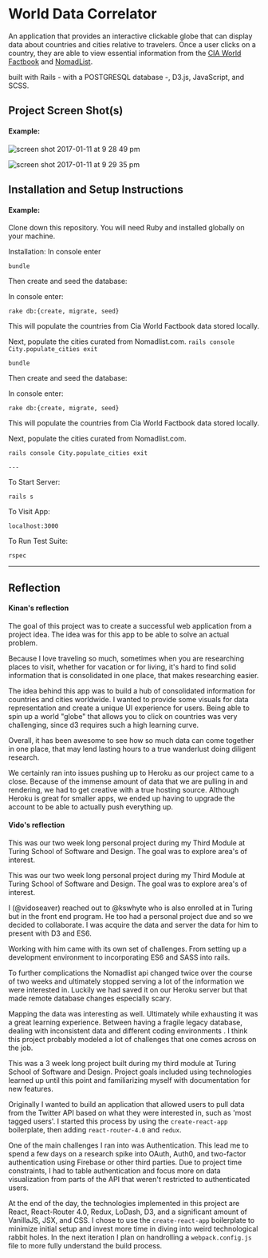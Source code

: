 # World Data Correlator

An application that provides an interactive clickable globe that can display data about countries and cities relative to travelers. Once a user clicks on a country, they are able to view essential information from the [CIA World Factbook](https://www.cia.gov/library/publications/the-world-factbook/) and [NomadList](https://nomadlist.com/).

built with Rails - with a POSTGRESQL database -, D3.js, JavaScript, and SCSS.

## Project Screen Shot(s)

#### Example:   

![screen shot 2017-01-11 at 9 28 49 pm](https://cloud.githubusercontent.com/assets/13802107/21877040/85a8349c-d845-11e6-9558-51618575f761.png)

![screen shot 2017-01-11 at 9 29 35 pm](https://cloud.githubusercontent.com/assets/13802107/21877041/88badb30-d845-11e6-97ed-b3bc6b50ea74.png)

## Installation and Setup Instructions

#### Example:  

Clone down this repository. You will need Ruby and installed globally on your machine.  

Installation:
  In console enter

  `bundle`

Then create and seed the database:

  In console enter:

  `rake db:{create, migrate, seed}`

  This will populate the countries from Cia World Factbook data stored locally.

  Next, populate the cities curated from Nomadlist.com.
    `rails console
    City.populate_cities
    exit`

  `bundle`

Then create and seed the database:

  In console enter:

  `rake db:{create, migrate, seed}`

  This will populate the countries from Cia World Factbook data stored locally.

  Next, populate the cities curated from Nomadlist.com.

  ` rails console
    City.populate_cities
    exit `
    
    ---

To Start Server:

`rails s`  

To Visit App:

`localhost:3000`  

To Run Test Suite:  

`rspec`

---

## Reflection

#### Kinan's reflection

The goal of this project was to create a successful web application from a project idea. The idea was for this app to be able to solve an actual problem. 

Because I love traveling so much, sometimes when you are researching places to visit, whether for vacation or for living, it's hard to find solid information that is consolidated in one place, that makes researching easier. 

The idea behind this app was to build a hub of consolidated information for countries and cities worldwide. I wanted to provide some visuals for data representation and create a unique UI experience for users. Being able to spin up a world "globe" that allows you to click on countries was very challenging, since d3 requires such a high learning curve. 

Overall, it has been awesome to see how so much data can come together in one place, that may lend lasting hours to a true wanderlust doing diligent research. 

We certainly ran into issues pushing up to Heroku as our project came to a close. Because of the immense amount of data that we are pulling in and rendering, we had to get creative with a true hosting source. Although Heroku is great for smaller apps, we ended up having to upgrade the account to be able to actually push everything up.

#### Vido's reflection
  This was our two week long personal project during my Third Module at Turing School of Software and Design.  The goal was to explore area's of interest.  

  This was our two week long personal project during my Third Module at Turing School of Software and Design.  The goal was to explore area's of interest.  

  I (@vidoseaver) reached out to @kswhyte who is also enrolled at in Turing but in the front end program. He too had a personal project due and so we decided to collaborate. I was acquire the data and server the data for him to present with D3 and ES6.

  Working with him came with its own set of challenges. From setting up a development environment to incorporating ES6 and SASS into rails.

  To further complications the Nomadlist api changed twice over the course of two weeks and ultimately stopped serving a lot of the information we were interested in.  Luckily we had saved it on our Heroku server but that made remote database changes especially scary.

  Mapping the data was interesting as well. Ultimately while exhausting it was a great learning experience. Between having a fragile legacy database, dealing with inconsistent data and different coding environments . I think this project probably modeled a lot of challenges that one comes across on the job.

This was a 3 week long project built during my third module at Turing School of Software and Design. Project goals included using technologies learned up until this point and familiarizing myself with documentation for new features.  

Originally I wanted to build an application that allowed users to pull data from the Twitter API based on what they were interested in, such as 'most tagged users'. I started this process by using the `create-react-app` boilerplate, then adding `react-router-4.0` and `redux`.  

One of the main challenges I ran into was Authentication. This lead me to spend a few days on a research spike into OAuth, Auth0, and two-factor authentication using Firebase or other third parties. Due to project time constraints, I had to table authentication and focus more on data visualization from parts of the API that weren't restricted to authenticated users.

At the end of the day, the technologies implemented in this project are React, React-Router 4.0, Redux, LoDash, D3, and a significant amount of VanillaJS, JSX, and CSS. I chose to use the `create-react-app` boilerplate to minimize initial setup and invest more time in diving into weird technological rabbit holes. In the next iteration I plan on handrolling a `webpack.config.js` file to more fully understand the build process.  

